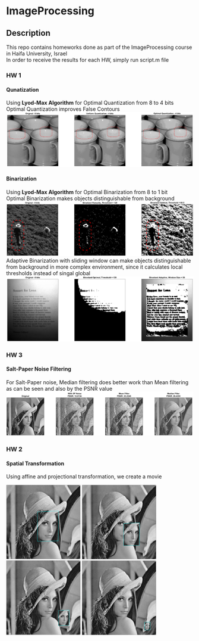 # ImageProcessing
## Description
This repo contains homeworks done as part of the ImageProcessing course in Haifa University, Israel</br>
In order to receive the results for each HW, simply run script.m file

### HW 1
#### Qunatization
Using <b>Lyod-Max Algorithm</b> for Optimal Quantization from 8 to 4 bits</br>
Optimal Quantization improves False Contours
![](HW_1/Results/Section_A.png)
#### Binarization
Using <b>Lyod-Max Algorithm</b> for Optimal Binarization from 8 to 1 bit</br>
Optimal Binarization makes objects distinguishable from background
![](HW_1/Results/Section_B.png)
Adaptive Binarization with sliding window can make objects distinguishable from background in more complex environment, since it calculates local thresholds instead of singal global
![](HW_1/Results/Section_C.png)
### HW 3
#### Salt-Paper Noise Filtering
For Salt-Paper noise, Median filtering does better work than Mean filtering as can be seen and also by the PSNR value</br>
![](HW_3/Results/Section_A.png)
### HW 2
#### Spatial Transformation
Using affine and projectional transformation, we create a movie</br>
<p>
<img src="HW_2/Results/1.png" width="200">
<img src="HW_2/Results/2.png" width="200">
<img src="HW_2/Results/3.png" width="200">
<img src="HW_2/Results/4.png" width="200">
</p>
